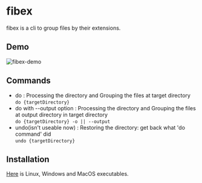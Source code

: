 # fibex
fibex is a cli to group files by their extensions.

## Demo
![fibex-demo](https://github.com/halilkocaoz/fibex/blob/main/demo.gif "fibex-demo")
## Commands
* do : Processing the directory and Grouping the files at target directory<br>
``do {targetDirectory}`` 
* do with --output option : Processing the directory and Grouping the files at output directory in target directory<br>
``do {targetDirectory} -o || --output``
* undo(isn't useable now) : Restoring the directory: get back what 'do command' did<br>
``undo {targetDirectory}``
## Installation
[Here](https://github.com/halilkocaoz/fibex/releases) is Linux, Windows and MacOS executables.